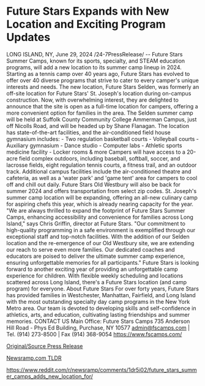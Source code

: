 # Future Stars Expands with New Location and Exciting Program Updates

LONG ISLAND, NY, June 29, 2024 /24-7PressRelease/ -- Future Stars Summer Camps, known for its sports, specialty, and STEAM education programs, will add a new location to its summer camp lineup in 2024. Starting as a tennis camp over 40 years ago, Future Stars has evolved to offer over 40 diverse programs that strive to cater to every camper's unique interests and needs.   The new location, Future Stars Selden, was formerly an off-site location for Future Stars' St. Joseph's location during on-campus construction. Now, with overwhelming interest, they are delighted to announce that the site is open as a full-time location for campers, offering a more convenient option for families in the area.  The Selden summer camp will be held at Suffolk County Community College Ammerman Campus, just off Nicolls Road, and will be headed up by Shane Flanagan. The location has state-of-the-art facilities, and the air-conditioned field house gymnasium includes:  - Two regulation basketball courts - Volleyball courts - Auxiliary gymnasium - Dance studio - Computer labs - Athletic sports medicine facility - Locker rooms & more  Campers will have access to a 20-acre field complex outdoors, including baseball, softball, soccer, and lacrosse fields, eight regulation tennis courts, a fitness trail, and an outdoor track. Additional campus facilities include the air-conditioned theatre and cafeteria, as well as a 'water park' and 'game tent' area for campers to cool off and chill out daily.  Future Stars Old Westbury will also be back for summer 2024 and offers transportation from select zip codes. St. Joseph's summer camp location will be expanding, offering an all-new culinary camp for aspiring chefs this year, which is already nearing capacity for the year.  "We are always thrilled to expand the footprint of Future Stars Summer Camps, enhancing accessibility and convenience for families across Long Island," says Chris Griffin, director at Future Stars.  "Our commitment to high-quality programming in a safe environment is exemplified through our exceptional staff and top-notch facilities. With the addition of our Selden location and the re-emergence of our Old Westbury site, we are extending our reach to serve even more families. Our dedicated coaches and educators are poised to deliver the ultimate summer camp experience, ensuring unforgettable memories for all participants."  Future Stars is looking forward to another exciting year of providing an unforgettable camp experience for children. With flexible weekly scheduling and locations scattered across Long Island, there's a Future Stars location (and camp program) for everyone.  About Future Stars  For over forty years, Future Stars has provided families in Westchester, Manhattan, Fairfield, and Long Island with the most outstanding specialty day camp programs in the New York Metro area. Our team is devoted to developing skills and self-confidence in athletics, arts, and education, cultivating lasting friendships and summer memories.  CONTACT US Main Office: Future Stars Camps  735 Anderson Hill Road - Phys Ed Building, Purchase, NY 10577 admin@fscamps.com | Tel. (914) 273-8500 | Fax (914) 368-9054  https://www.fscamps.com/ 

[Original/Source Press Release](https://www.24-7pressrelease.com/press-release/512131/future-stars-expands-with-new-location-and-exciting-program-updates)
                    

[Newsramp.com TLDR](None) 

https://www.reddit.com/r/newsramp/comments/1dr5i02/future_stars_summer_camps_adds_new_location_for/